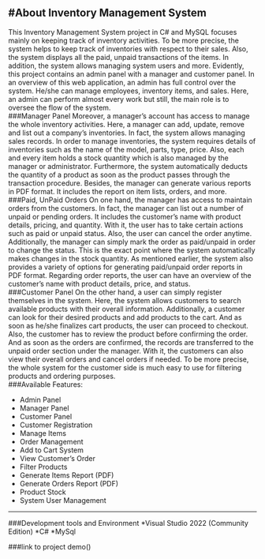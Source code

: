 #About Inventory Management System 
---
This Inventory Management System project in C# and MySQL focuses mainly on keeping track of inventory activities. To be more precise, the system helps to keep track of inventories with respect to their sales. Also, the system displays all the paid, unpaid transactions of the items. In addition, the system allows managing system users and more. Evidently, this project contains an admin panel with a manager and customer panel. In an overview of this web application, an admin has full control over the system. He/she can manage employees, inventory items, and sales. Here, an admin can perform almost every work but still, the main role is to oversee the flow of the system.
<br/>
###Manager Panel
Moreover, a manager’s account has access to manage the whole inventory activities. Here, a manager can add, update, remove and list out a company’s inventories. In fact, the system allows managing sales records. In order to manage inventories, the system requires details of inventories such as the name of the model, parts, type, price. Also, each and every item holds a stock quantity which is also managed by the manager or administrator. Furthermore, the system automatically deducts the quantity of a product as soon as the product passes through the transaction procedure. Besides, the manager can generate various reports in PDF format. It includes the report on item lists, orders, and more.
<br/>
###Paid, UnPaid Orders
On one hand, the manager has access to maintain orders from the customers. In fact, the manager can list out a number of unpaid or pending orders. It includes the customer’s name with product details, pricing, and quantity. With it, the user has to take certain actions such as paid or unpaid status. Also, the user can cancel the order anytime. Additionally, the manager can simply mark the order as paid/unpaid in order to change the status. This is the exact point where the system automatically makes changes in the stock quantity. As mentioned earlier, the system also provides a variety of options for generating paid/unpaid order reports in PDF format. Regarding order reports, the user can have an overview of the customer’s name with product details, price, and status.
<br/>
###Customer Panel
On the other hand, a user can simply register themselves in the system. Here, the system allows customers to search available products with their overall information. Additionally, a customer can look for their desired products and add products to the cart. And as soon as he/she finalizes cart products, the user can proceed to checkout. Also, the customer has to review the product before confirming the order. And as soon as the orders are confirmed, the records are transferred to the unpaid order section under the manager. With it, the customers can also view their overall orders and cancel orders if needed. To be more precise, the whole system for the customer side is much easy to use for filtering products and ordering purposes.
<br/>
###Available Features:
* Admin Panel
* Manager Panel
* Customer Panel
* Customer Registration
* Manage Items
* Order Management
* Add to Cart System
* View Customer’s Order
* Filter Products
* Generate Items Report (PDF)
* Generate Orders Report (PDF)
* Product Stock
* System User Management
---

###Development tools and Environment
*Visual Studio 2022 (Community Edition)
*C#
*MySql

###link to project demo()


